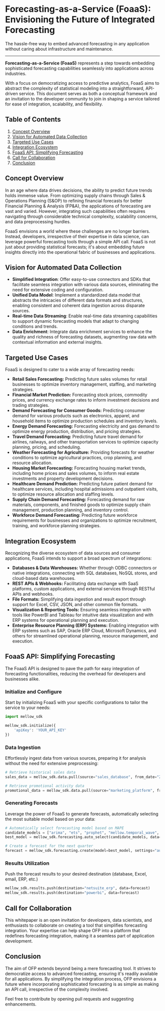 
# Forecasting-as-a-Service (FoaaS): Envisioning the Future of Integrated Forecasting

The hassle-free way to embed advanced forecasting in any application without caring about infrastructure and maintenance.


---


**Forecasting-as-a-Service (FoaaS)** represents a step towards embedding sophisticated forecasting capabilities seamlessly into applications across industries. 

With a focus on democratizing access to predictive analytics, FoaaS aims to abstract the complexity of statistical modeling into a straightforward, API-driven service. This document serves as both a conceptual framework and an invitation to the developer community to join in shaping a service tailored for ease of integration, scalability, and flexibility.

## Table of Contents  
1. [Concept Overview](#concept-overview) 
2. [Vision for Automated Data Collection](#vision-for-automated-data-collection) 
3. [Targeted Use Cases](#targeted-use-cases) 
4. [Integration Ecosystem](#integration-ecosystem) 
5. [FoaaS API: Simplifying Forecasting](#foaas-api-simplifying-forecasting)
6. [Call for Collaboration](#call-for-collaboration)
7. [Conclusion](#conclusion)

## Concept Overview

In an age where data drives decisions, the ability to predict future trends holds immense value. From optimizing supply chains through Sales & Operations Planning (S&OP) to refining financial forecasts for better Financial Planning & Analysis (FP&A), the applications of forecasting are vast and varied. However, integrating such capabilities often requires navigating through considerable technical complexity, scalability concerns, and data preprocessing hurdles.

FoaaS envisions a world where these challenges are no longer barriers. Instead, developers, irrespective of their expertise in data science, can leverage powerful forecasting tools through a simple API call. FoaaS is not just about providing statistical forecasts; it's about embedding future insights directly into the operational fabric of businesses and applications.

## Vision for Automated Data Collection

-   **Simplified Integration**: Offer easy-to-use connectors and SDKs that facilitate seamless integration with various data sources, eliminating the need for extensive coding and configuration.
-   **Unified Data Model**: Implement a standardized data model that abstracts the intricacies of different data formats and structures, enabling consistent and coherent data ingestion across disparate sources.
-   **Real-time Data Streaming**: Enable real-time data streaming capabilities to support dynamic forecasting models that adapt to changing conditions and trends.
-   **Data Enrichment**: Integrate data enrichment services to enhance the quality and richness of forecasting datasets, augmenting raw data with contextual information and external insights.

## Targeted Use Cases

FoaaS is designed to cater to a wide array of forecasting needs:

-   **Retail Sales Forecasting:** Predicting future sales volumes for retail businesses to optimize inventory management, staffing, and marketing strategies.
-   **Financial Market Prediction:** Forecasting stock prices, commodity prices, and currency exchange rates to inform investment decisions and trading strategies.
-   **Demand Forecasting for Consumer Goods:** Predicting consumer demand for various products such as electronics, apparel, and household items to optimize production schedules and inventory levels.
-   **Energy Demand Forecasting:** Forecasting electricity and gas demand to optimize energy production, distribution, and pricing strategies.
-   **Travel Demand Forecasting:** Predicting future travel demand for airlines, railways, and other transportation services to optimize capacity planning, pricing, and scheduling.
-   **Weather Forecasting for Agriculture:** Providing forecasts for weather conditions to optimize agricultural practices, crop planning, and resource allocation.
-   **Housing Market Forecasting:** Forecasting housing market trends, including home prices and sales volumes, to inform real estate investments and property development decisions.
-   **Healthcare Demand Prediction:** Predicting future patient demand for healthcare services, including hospital admissions and outpatient visits, to optimize resource allocation and staffing levels.
-   **Supply Chain Demand Forecasting:** Forecasting demand for raw materials, components, and finished goods to optimize supply chain management, production planning, and inventory control.
-   **Workforce Demand Forecasting:** Predicting future workforce requirements for businesses and organizations to optimize recruitment, training, and workforce planning strategies.

## Integration Ecosystem

Recognizing the diverse ecosystem of data sources and consumer applications, FoaaS intends to support a broad spectrum of integrations:

-   **Databases & Data Warehouses:** Whether through ODBC connectors or native integrations, connecting with SQL databases, NoSQL stores, and cloud-based data warehouses.
-   **REST APIs & Webhooks:** Facilitating data exchange with SaaS platforms, custom applications, and external services through RESTful APIs and webhooks.
-   **File Formats:** Simplifying data ingestion and result export through support for Excel, CSV, JSON, and other common file formats.
-   **Visualization & Reporting Tools:** Ensuring seamless integration with tools like PowerBI and Tableau for intuitive data visualization and with ERP systems for operational planning and execution.
-   **Enterprise Resource Planning (ERP) Systems:** Enabling integration with ERP systems such as SAP, Oracle ERP Cloud, Microsoft Dynamics, and others for streamlined operational planning, resource management, and execution.

## FoaaS API: Simplifying Forecasting

The FoaaS API is designed to pave the path for easy integration of forecasting functionalities, reducing the overhead for developers and businesses alike.

### Initialize and Configure

Start by initializing FoaaS with your specific configurations to tailor the service to your needs:
```python
import mellow_sdk

mellow_sdk.initialize({
    'apiKey': 'YOUR_API_KEY'
})
```

### Data Ingestion

Effortlessly ingest data from various sources, preparing it for analysis without the need for extensive preprocessing:
```python
# Retrieve historical sales data
sales_data = mellow_sdk.data.pull(source="sales_database", from_date="2023-01-01", to_date="2024-01-01")

# Retrieve promotional activity data
promotional_data = mellow_sdk.data.pull(source="marketing_platform", from_date="2023-01-01", to_date="2024-01-01")
```

### Generating Forecasts

Leverage the power of FoaaS to generate forecasts, automatically selecting the most suitable model based on your data:
```python
# Automatically select forecasting model based on MAPE
candidate_models = ["arima", "ets", "prophet", "mellow.temporal_wave", "community.josh529.cyclical"] 
best_model = mellow_sdk.forecasting.auto_select(candidate_models, data=sales_data, promotions=promotional_data, metric="MAPE", context="sales") 

# Create a forecast for the next quarter
forecast = mellow_sdk.forecasting.create(model=best_model, settings="auto", data=sales_data, promotions=promotional_data, horizon="3M")
```

### Results Utilization

Push the forecast results to your desired destination (database, Excel, email, ERP, etc.)
```python
mellow_sdk.results.push(destination="netsuite_erp", data=forecast)
mellow_sdk.results.push(destination="powerbi", data=forecast)
```

## Call for Collaboration

This whitepaper is an open invitation for developers, data scientists, and enthusiasts to collaborate on creating a tool that simplifies forecasting integration. Your expertise can help shape OFP into a platform that redefines forecasting integration, making it a seamless part of application development.

## Conclusion

The aim of OFP extends beyond being a mere forecasting tool. It strives to democratize access to advanced forecasting, ensuring it's readily available for all applications. By simplifying the integration process, OFP envisions a future where incorporating sophisticated forecasting is as simple as making an API call, irrespective of the complexity involved. 

Feel free to contribute by opening pull requests and suggesting enhancements.
